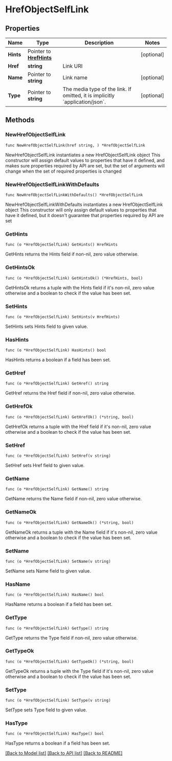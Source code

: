 # HrefObjectSelfLink

## Properties

Name | Type | Description | Notes
------------ | ------------- | ------------- | -------------
**Hints** | Pointer to [**HrefHints**](HrefHints.md) |  | [optional] 
**Href** | **string** | Link URI | 
**Name** | Pointer to **string** | Link name | [optional] 
**Type** | Pointer to **string** | The media type of the link. If omitted, it is implicitly &#x60;application/json&#x60;. | [optional] 

## Methods

### NewHrefObjectSelfLink

`func NewHrefObjectSelfLink(href string, ) *HrefObjectSelfLink`

NewHrefObjectSelfLink instantiates a new HrefObjectSelfLink object
This constructor will assign default values to properties that have it defined,
and makes sure properties required by API are set, but the set of arguments
will change when the set of required properties is changed

### NewHrefObjectSelfLinkWithDefaults

`func NewHrefObjectSelfLinkWithDefaults() *HrefObjectSelfLink`

NewHrefObjectSelfLinkWithDefaults instantiates a new HrefObjectSelfLink object
This constructor will only assign default values to properties that have it defined,
but it doesn't guarantee that properties required by API are set

### GetHints

`func (o *HrefObjectSelfLink) GetHints() HrefHints`

GetHints returns the Hints field if non-nil, zero value otherwise.

### GetHintsOk

`func (o *HrefObjectSelfLink) GetHintsOk() (*HrefHints, bool)`

GetHintsOk returns a tuple with the Hints field if it's non-nil, zero value otherwise
and a boolean to check if the value has been set.

### SetHints

`func (o *HrefObjectSelfLink) SetHints(v HrefHints)`

SetHints sets Hints field to given value.

### HasHints

`func (o *HrefObjectSelfLink) HasHints() bool`

HasHints returns a boolean if a field has been set.

### GetHref

`func (o *HrefObjectSelfLink) GetHref() string`

GetHref returns the Href field if non-nil, zero value otherwise.

### GetHrefOk

`func (o *HrefObjectSelfLink) GetHrefOk() (*string, bool)`

GetHrefOk returns a tuple with the Href field if it's non-nil, zero value otherwise
and a boolean to check if the value has been set.

### SetHref

`func (o *HrefObjectSelfLink) SetHref(v string)`

SetHref sets Href field to given value.


### GetName

`func (o *HrefObjectSelfLink) GetName() string`

GetName returns the Name field if non-nil, zero value otherwise.

### GetNameOk

`func (o *HrefObjectSelfLink) GetNameOk() (*string, bool)`

GetNameOk returns a tuple with the Name field if it's non-nil, zero value otherwise
and a boolean to check if the value has been set.

### SetName

`func (o *HrefObjectSelfLink) SetName(v string)`

SetName sets Name field to given value.

### HasName

`func (o *HrefObjectSelfLink) HasName() bool`

HasName returns a boolean if a field has been set.

### GetType

`func (o *HrefObjectSelfLink) GetType() string`

GetType returns the Type field if non-nil, zero value otherwise.

### GetTypeOk

`func (o *HrefObjectSelfLink) GetTypeOk() (*string, bool)`

GetTypeOk returns a tuple with the Type field if it's non-nil, zero value otherwise
and a boolean to check if the value has been set.

### SetType

`func (o *HrefObjectSelfLink) SetType(v string)`

SetType sets Type field to given value.

### HasType

`func (o *HrefObjectSelfLink) HasType() bool`

HasType returns a boolean if a field has been set.


[[Back to Model list]](../README.md#documentation-for-models) [[Back to API list]](../README.md#documentation-for-api-endpoints) [[Back to README]](../README.md)


